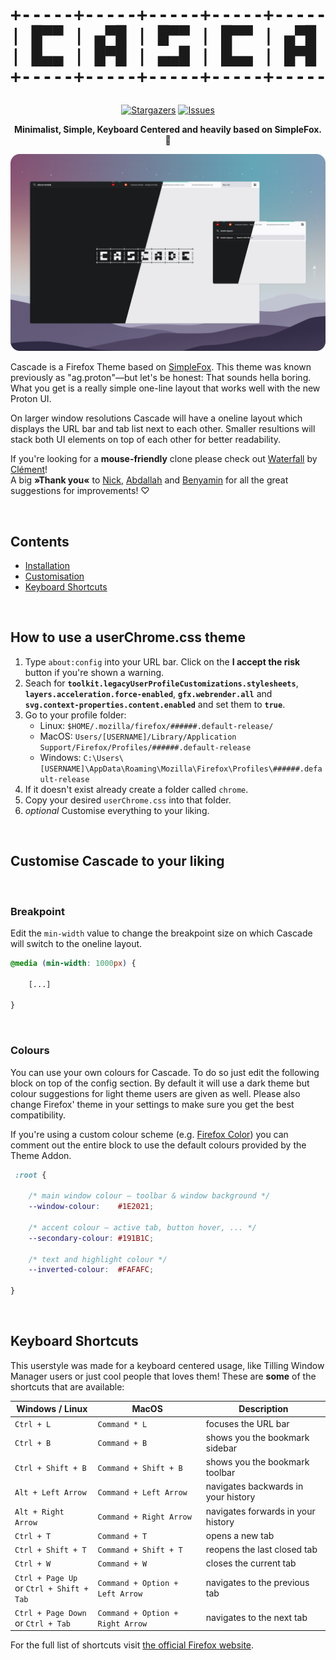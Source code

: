 <div align="center">

<h1><pre>+-----+-----+-----+-----+-----+-----+-----+
| █▀▀ | ▄▀█ | █▀▀ | █▀▀ | ▄▀█ | █▀▄ | █▀▀ |
| █▄▄ | █▀█ | ▄▄█ | █▄▄ | █▀█ | █▄▀ | ██▄ |
+-----+-----+-----+-----+-----+-----+-----+</pre></h1>

[![Stargazers](https://img.shields.io/github/stars/andreasgrafen/cascade?colorA=1e1e28&colorB=c9cbff&style=for-the-badge)](https://github.com/andreasgrafen/cascade/stargazers)
[![Issues](https://img.shields.io/github/issues/andreasgrafen/cascade?colorA=1e1e28&colorB=b5e8e0&style=for-the-badge)](https://github.com/andreasgrafen/cascade/issues)

<b>Minimalist, Simple, Keyboard Centered and heavily based on SimpleFox. 🦊</b>
</div>

![Preview Image showing both the one-line style and the style for smaller screensizes.](assets/preview.png)

Cascade is a Firefox Theme based on [SimpleFox](https://github.com/migueravila/SimpleFox).
This theme was known previously as "ag.proton"—but let's be honest: That sounds hella boring.
What you get is a really simple one-line layout that works well with the new Proton UI.

On larger window resolutions Cascade will have a oneline layout which displays the URL bar and tab list next to each other. Smaller resultions will stack both UI elements on top of each other for better readability.

If you're looking for a **mouse-friendly** clone please check out [Waterfall](https://github.com/crambaud/waterfall) by [Clément](https://github.com/crambaud)!<br>
A big **»Thank you«** to [Nick](https://github.com/nicksundermeyer), [Abdallah](https://github.com/HeiWiper) and [Benyamin](https://github.com/benyaminl) for all the great suggestions for improvements! ♡

‎
‎
‎
‎
‎

## Contents
- [Installation](#how-to-use-a-userchromecss-theme)
- [Customisation](#customise-cascade-to-your-liking)
- [Keyboard Shortcuts](#keyboard-shortcuts)

‎
‎
‎
‎
‎

## How to use a userChrome.css theme

1. Type `about:config` into your URL bar. Click on the **I accept the risk** button if you're shown a warning.
2. Seach for **`toolkit.legacyUserProfileCustomizations.stylesheets`**, **`layers.acceleration.force-enabled`**, **`gfx.webrender.all`** and **`svg.context-properties.content.enabled`** and set them to **`true`**.
3. Go to your profile folder:
    - Linux: `$HOME/.mozilla/firefox/######.default-release/`
    - MacOS: `Users/[USERNAME]/Library/Application Support/Firefox/Profiles/######.default-release`
    - Windows: `C:\Users\[USERNAME]\AppData\Roaming\Mozilla\Firefox\Profiles\######.default-release`
4. If it doesn't exist already create a folder called `chrome`.
5. Copy your desired `userChrome.css` into that folder.
6. *optional* Customise everything to your liking.

‎
‎
‎
‎
‎

## Customise Cascade to your liking

‎
### Breakpoint

Edit the `min-width` value to change the breakpoint size on which Cascade will switch to the oneline layout.

```css
@media (min-width: 1000px) {
    
    [...]
    
}
```

‎
### Colours

You can use your own colours for Cascade. To do so just edit the following block on top of the config section.
By default it will use a dark theme but colour suggestions for light theme users are given as well. Please also change Firefox' theme in your settings to make sure you get the best compatibility.

If you're using a custom colour scheme (e.g. [Firefox Color](https://color.firefox.com)) you can comment out the entire block to use the default colours provided by the Theme Addon.

```css
 :root {
    
    /* main window colour – toolbar & window background */
    --window-colour:    #1E2021;

    /* accent colour – active tab, button hover, ... */
    --secondary-colour: #191B1C;

    /* text and highlight colour */
    --inverted-colour:  #FAFAFC;

}
```

‎
‎
‎
‎
‎

## Keyboard Shortcuts

This userstyle was made for a keyboard centered usage, like Tilling Window Manager users or just cool people that loves them!
These are **some** of the shortcuts that are available:

Windows / Linux | MacOS | Description
--- | --- | ---
`Ctrl + L` | `Command * L` | focuses the URL bar
`Ctrl + B` | `Command + B` | shows you the bookmark sidebar
`Ctrl + Shift + B` | `Command + Shift + B` | shows you the bookmark toolbar
`Alt + Left Arrow` | `Command + Left Arrow` | navigates backwards in your history
`Alt + Right Arrow` | `Command + Right Arrow` | navigates forwards in your history
`Ctrl + T` | `Command + T` | opens a new tab
`Ctrl + Shift + T` | `Command + Shift + T` | reopens the last closed tab
`Ctrl + W` | `Command + W` | closes the current tab
`Ctrl + Page Up`<br/>or `Ctrl + Shift + Tab` | `Command + Option + Left Arrow` | navigates to the previous tab
`Ctrl + Page Down`<br/>or `Ctrl + Tab` | `Command + Option + Right Arrow` | navigates to the next tab

For the full list of shortcuts visit [the official Firefox website](https://support.mozilla.org/en-US/kb/keyboard-shortcuts-perform-firefox-tasks-quickly).‎
‎
‎
‎
‎
